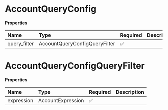 # AccountQueryConfig

**Properties**

| Name         | Type                          | Required | Description |
| :----------- | :---------------------------- | :------- | :---------- |
| query_filter | AccountQueryConfigQueryFilter | ✅       |             |

# AccountQueryConfigQueryFilter

**Properties**

| Name       | Type              | Required | Description |
| :--------- | :---------------- | :------- | :---------- |
| expression | AccountExpression | ✅       |             |


